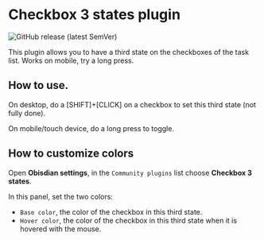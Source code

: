 # Checkbox 3 states plugin

![GitHub release (latest SemVer)](https://img.shields.io/github/v/release/hrenaud/obsidian-checkbox3states-plugin?style=for-the-badge&sort=semver)

This plugin allows you to have a third state on the checkboxes of the task list.
Works on mobile, try a long press.

## How to use.

On desktop, do a [SHIFT]+[CLICK] on a checkbox to set this third state (not fully done).

On mobile/touch device, do a long press to toggle.

## How to customize colors

Open **Obisdian settings**, in the `Community plugins` list choose **Checkbox 3 states**.

In this panel, set the two colors:

-   `Base color`, the color of the checkbox in this third state.
-   `Hover color`, the color of the checkbox in this third state when it is hovered with the mouse.
